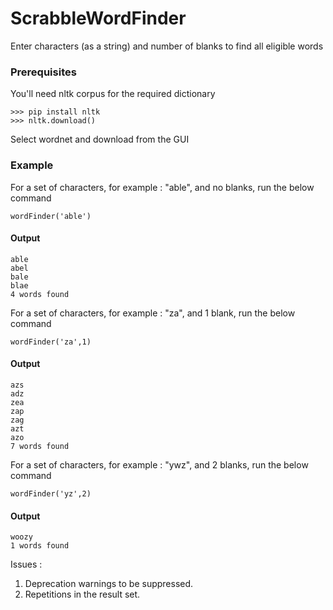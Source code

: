 # ScrabbleWordFinder
Enter characters (as a string) and number of blanks to find all eligible words

### Prerequisites

You'll need nltk corpus for the required dictionary

```
>>> pip install nltk
>>> nltk.download()
```

Select wordnet and download from the GUI

### Example

For a set of characters, for example : "able", and no blanks, run the below command
```
wordFinder('able')
```
#### Output
```
able
abel
bale
blae
4 words found
```
For a set of characters, for example : "za", and 1 blank, run the below command
```
wordFinder('za',1)
```
#### Output
```
azs
adz
zea
zap
zag
azt
azo
7 words found
```
For a set of characters, for example : "ywz", and 2 blanks, run the below command
```
wordFinder('yz',2)
```
#### Output
```
woozy
1 words found
```
Issues : 
1. Deprecation warnings to be suppressed.
2. Repetitions in the result set.
